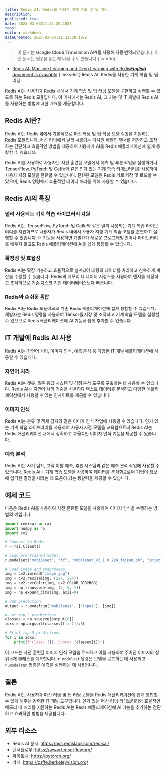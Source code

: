 ```yaml
---
title: Redis AI: Redis를 사용한 기계 학습 및 딥 러닝
description: 
published: true
date: 2023-03-03T21:32:20.108Z
tags: 
editor: markdown
dateCreated: 2023-03-03T21:32:20.108Z
---
```


> 이 문서는 **Google Cloud Translation API를 사용해 자동 번역**되었습니다.
어떤 문서는 원문을 읽는게 나을 수도 있습니다.{.is-info}



- [Redis AI: Machine Learning and Deep Learning with Redis***English** document is available*](/en/Knowledge-base/NoSQL/redis-ai-machine-learning-and-deep-learning-with-redis)
{.links-list}
Redis AI: Redis를 사용한 기계 학습 및 딥 러닝

Redis AI는 사용자가 Redis 내에서 기계 학습 및 딥 러닝 모델을 구현하고 실행할 수 있도록 하는 Redis 모듈입니다. 이 기사에서는 Redis AI, 그 기능 및 IT 개발에 Redis AI를 사용하는 방법에 대한 개요를 제공합니다.

## Redis AI란?

Redis AI는 Redis 내에서 기본적으로 머신 러닝 및 딥 러닝 모델 실행을 지원하는 Redis 모듈입니다. 머신 러닝에서 널리 사용되는 다차원 배열인 텐서를 저장하고 조작하는 간단하고 효율적인 방법을 제공하여 사용자가 AI를 Redis 애플리케이션에 쉽게 통합할 수 있습니다.

Redis AI를 사용하여 사용자는 사전 훈련된 모델에서 예측 및 추론 작업을 실행하거나 TensorFlow, PyTorch 및 Caffe와 같은 인기 있는 기계 학습 라이브러리를 사용하여 사용자 지정 모델을 훈련할 수 있습니다. 훈련된 모델은 Redis 키로 저장 및 로드할 수 있으며, Redis 명령에서 효율적인 데이터 처리를 위해 사용할 수 있습니다.

## Redis AI의 특징

### 널리 사용되는 기계 학습 라이브러리 지원

Redis AI는 TensorFlow, PyTorch 및 Caffe와 같은 널리 사용되는 기계 학습 라이브러리를 지원하므로 사용자가 Redis 내에서 사용자 지정 기계 학습 모델을 훈련하고 실행할 수 있습니다. 이 기능을 사용하면 개발자가 새로운 프로그래밍 언어나 라이브러리를 배우지 않고도 Redis 애플리케이션에 AI를 쉽게 통합할 수 있습니다.

### 확장성 및 효율성

Redis AI는 확장 가능하고 효율적으로 설계되어 대량의 데이터를 처리하고 신속하게 계산을 수행할 수 있습니다. Redis의 메모리 내 데이터 저장소를 사용하여 텐서를 저장하고 조작하므로 기존 디스크 기반 데이터베이스보다 빠릅니다.

### Redis와 손쉬운 통합

Redis AI는 Redis 모듈이므로 기존 Redis 애플리케이션에 쉽게 통합할 수 있습니다. 개발자는 Redis 명령을 사용하여 Tensor를 저장 및 조작하고 기계 학습 모델을 실행할 수 있으므로 Redis 애플리케이션에 AI 기능을 쉽게 추가할 수 있습니다.

## IT 개발에 Redis AI 사용

Redis AI는 자연어 처리, 이미지 인식, 예측 분석 등 다양한 IT 개발 애플리케이션에 사용할 수 있습니다.

### 자연어 처리

Redis AI는 챗봇, 질문 응답 시스템 및 감정 분석 도구를 구축하는 데 사용할 수 있습니다. Redis AI는 자연어 처리 기술을 사용하여 텍스트 데이터를 분석하고 다양한 애플리케이션에서 사용할 수 있는 인사이트를 제공할 수 있습니다.

### 이미지 인식

Redis AI는 분류 및 객체 감지와 같은 이미지 인식 작업에 사용할 수 있습니다. 인기 있는 기계 학습 라이브러리를 사용하여 사용자 지정 모델을 교육함으로써 Redis AI는 Redis 애플리케이션 내에서 정확하고 효율적인 이미지 인식 기능을 제공할 수 있습니다.

### 예측 분석

Redis AI는 사기 탐지, 고객 이탈 예측, 추천 시스템과 같은 예측 분석 작업에 사용할 수 있습니다. Redis AI는 기계 학습 모델을 사용하여 데이터를 분석함으로써 기업이 정보에 입각한 결정을 내리는 데 도움이 되는 통찰력을 제공할 수 있습니다.

## 예제 코드

다음은 Redis AI를 사용하여 사전 훈련된 모델을 사용하여 이미지 인식을 수행하는 방법의 예입니다.

```python
import redisai as rai
import numpy as np
import cv2

# Connect to Redis
r = rai.Client()

# Load pre-trained model
r.modelset("mobilenet", "tf", "mobilenet_v2_1.0_224_frozen.pb", "input", "MobilenetV2/Predictions/Reshape_1")

# Load image and preprocess
img = cv2.imread("image.jpg")
img = cv2.resize(img, (224, 224))
img = cv2.cvtColor(img, cv2.COLOR_BGR2RGB)
img = np.transpose(img, (2, 0, 1))
img = np.expand_dims(img, axis=0)

# Run prediction
output = r.modelrun("mobilenet", ["input"], [img])

# Get top 5 predictions
classes = np.squeeze(output[0])
idxs = np.argsort(classes)[::-1][:5]

# Print top 5 predictions
for i in idxs:
    print(f"Class: {i}, Score: {classes[i]}")
```

이 코드는 사전 훈련된 이미지 인식 모델을 로드하고 이를 사용하여 주어진 이미지의 상위 5개 클래스를 예측합니다. `r.modelset` 명령은 모델을 로드하는 데 사용되고 `r.modelrun` 명령은 예측을 실행하는 데 사용됩니다.

## 결론

Redis AI는 사용자가 머신 러닝 및 딥 러닝 모델을 Redis 애플리케이션에 쉽게 통합할 수 있게 해주는 강력한 IT 개발 도구입니다. 인기 있는 머신 러닝 라이브러리와 효율적인 메모리 내 처리를 지원하는 Redis AI는 Redis 애플리케이션에 AI 기능을 추가하는 간단하고 효과적인 방법을 제공합니다.

## 외부 리소스

- Redis AI 문서: https://oss.redislabs.com/redisai/
- 텐서플로우: https://www.tensorflow.org/
- 파이토치: https://pytorch.org/
- 카페: https://caffe.berkeleyvision.org/